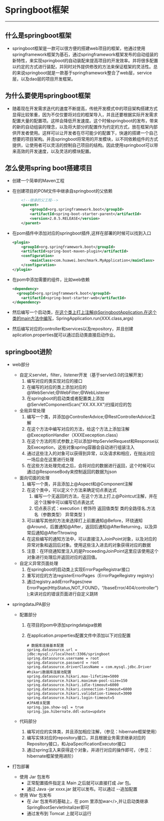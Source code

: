 # Springboot框架

-------------

## 什么是springboot框架

* springboot框架是一款可以很方便的搭建web项目的框架，他通过使用springframework框架为基石，通过springframework框架发布的自动组装的新特性，来实现springboot的自动装配来提高项目的开发效率。并将很多配置以约定的方式进行装配，并同时对外提供修改的方法来保证框架的灵活性。总的来说springboot就是一款基于springframework整合了web层，service层，以及dao层的项目开发框架。

## 为什么要使用springboot框架

* 随着现在开发需求迭代的速度不断提高，传统开发模式中的项目架构搭建方式显得比较笨重，因为不仅仅要将对应的框架导入，并且还要根据实际开发需求配置大量的配置项。这样会降低开发速度。这个时候springboot的发布，带来的新的自动组装的理念，以及将大部分的配置作为约定的方式，放在框架内部供开发者使用。这样可以让开发者在尽可能少的配置下，快速的搭建一个自己想要的项目架构。并且springboot将常用的开发模块，以不同依赖组件的方式提供，让使用者可以灵活的控制自己项目的结构。因此使用springboot可以带来高效的开发速度，以及灵活的模块配置。

## 怎么使用spring boot搭建项目

* 创建一个简单的Maven工程

* 在创建项目的POM文件中继承自springboot的父依赖

  ```xml
      <!--继承的父工程-->
      <parent>
          <groupId>org.springframework.boot</groupId>
          <artifactId>spring-boot-starter-parent</artifactId>
          <version>2.0.5.RELEASE</version>
      </parent>
  ```

* 在pom插件中添加对应的springboot插件,这样在部署的时候可以找到入口

  ```xml
  <plugin>
      <groupId>org.springframework.boot</groupId>
      <artifactId>spring-boot-maven-plugin</artifactId>
      <configuration>
          <mainClass>com.huawei.benchmark.MyApplication</mainClass>
      </configuration>
  </plugin>
  ```

* 在pom中添加需要的组件，比如web依赖

  ```xml
  <dependency>
  	<groupId>org.springframework.boot</groupId>
      <artifactId>spring-boot-starter-web</artifactId>
  </dependency>
  ```

* 然后编写一个启动类，在这个类上打上注解@SpringbootApplication.在这个类的main方法中编写，SpringApplication.run(XXX.class,args)

* 然后编写对应的controller和services以及repository，并且创建aplication.properties就可以通过启动类直接启动作业。

## springboot进阶

* web部分
  * 自定义servlet，filter，listener开发（基于servlet3.0的注解开发）
    1. 编写对应的类实现对应的接口
    2. 在编写的对应的类上添加对应的@WebServlet;@WebFilter;@WebListener
    3. 在springboot的启动类或者配置类上添加@ServletComponentScan("XX.XX.XX")扫描对应的包
  * 全局异常处理 
    1. 编写一个类，并添加@ControllerAdvice;@RestControllerAdvice注解
    2. 在这个方法中编写对应的方法，给这个方法上添加注解@ExeceptionHandler（XXXExeception.class）
    3. 在这个方法的形式参数上可以添加HttpServletRequest和Response以及Exeception，这些对象spring容器会自动进行组装注入
    4. 通过这些注入的对象可以获得到异常，以及请求和相应，在抛出对应一场后会在这里进行处理
    5. 在这些方法处理完成之后，会将对应的数据进行返回，这个时候可以通过@ResponseBody来控制返回的数据为json
  * 面向切面的处理
    1. 编写一个类，并且添加上@Aspect和@Component注解
    2. 在这个类中，可以定义个方法来确定切点表达式
       1. 编写一个无返回的方法，在这个方法上打上@Pointcut注解，并在这个注解中可以编写切点表达式
       2. 切点表示式：execution ( 修饰符 返回值类型 类的全路径名.方法名（参数类型） 异常类型 )
    3. 可以编写其他的方法来选择打上前置通知@Before，环绕通知@Around，后置通知@After，返回后通知@AfterReturning，以及异常后通知@AfterThrowing
    4. 在这些编写的通知方法中，可以直接注入JoinPoint对象，以及对应的异常对象和返回后对象。使用这些注入进去的对象获得对应的数据
    5. 注意：在环绕通知里注入的是ProceedingJoinPoint这里应该使用这个对象进行处理后并返回对应的返回值。
  * 自定义异常页面处理
    1. 在springboot的启动类上实现ErrorPageRegistrar接口
    2. 重写对应的方法registerErrorPages（ErrorPageRegistry registry）
    3. 通过registry.addErrorPages(new ErrorPage(HttpStatus,NOT_FOUND，“/baseError/404/controller”));来讲对应的错误页面进行自定义跳转

* springdataJPA部分

  * 配置部分

    1. 在项目的pom中添加springdatajpa依赖

    2. 在application.properties配置文件中添加以下对应配置

       ```properties
       # 数据库连接基本配置
       spring.datasource.url = jdbc:mysql://localhost:3306/springboot
       spring.datasource.username = root
       spring.datasource.password = root
       spring.datasource.driverClassName = com.mysql.jdbc.Driver
       #hikari数据库连接池配置
       spring.datasource.hikari.max-lifetime=5000
       spring.datasource.hikari.maximum-pool-size=150
       spring.datasource.hikari.idle-timeout=6000
       spring.datasource.hikari.connection-timeout=6000
       spring.datasource.hikari.validation-timeout=3000
       spring.datasource.hikari.login-timeout=5
       #JPA相关配置
       spring.jpa.show-sql = true
       spring.jpa.hibernate.ddl-auto=update
       ```

  * 代码部分

    1. 编写对应的实体类，并且添加相应注解，（参见：hibernate框架使用）
    2. 编写实体对应的repository接口，并且根据业务需求继承对应的Repository接口，和JpaSpecificationExecutor接口
    3. 通过spring注入来获得这个对象，并进行对应的操作即可，（参见：hibernate框架使用进阶）

* 打包部署

  * 使用 Jar 包发布
    * 正常配置插件指定主 Main 之后就可以直接打成 Jar 包。
    * 通过 Java -jar  xxxx.jar 就可以发布。可以通过 --追加配置
  * 使用 War 包发布
    * 在 Jar 包发布的基础上，在 pom 里添加<package>war</>,并让启动类继承 SpringBootServletInitalizer即可
    * 通过发布到 Tomcat 上就可以运行


